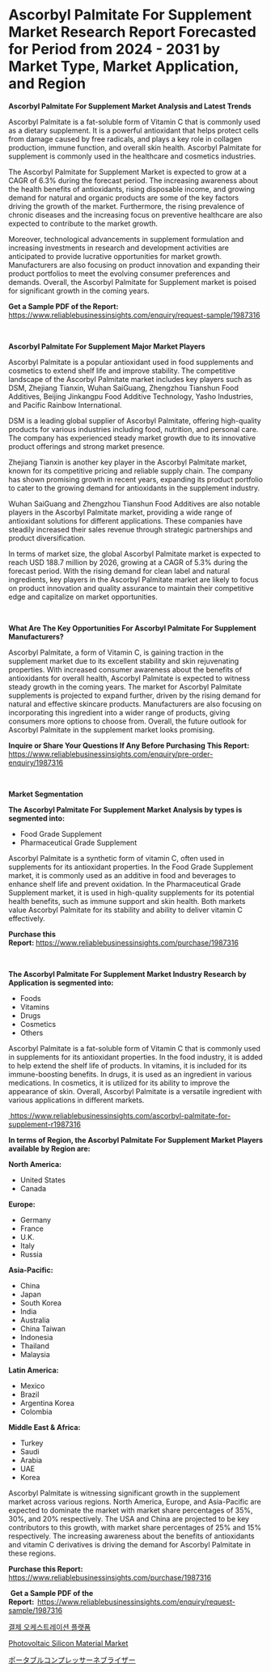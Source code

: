 <p><h1>Ascorbyl Palmitate For Supplement Market Research Report Forecasted for Period from 2024 -  2031 by Market Type, Market Application, and Region</h1></p><p><strong>Ascorbyl Palmitate For Supplement Market Analysis and Latest Trends</strong></p>
<p><p>Ascorbyl Palmitate is a fat-soluble form of Vitamin C that is commonly used as a dietary supplement. It is a powerful antioxidant that helps protect cells from damage caused by free radicals, and plays a key role in collagen production, immune function, and overall skin health. Ascorbyl Palmitate for supplement is commonly used in the healthcare and cosmetics industries.</p><p>The Ascorbyl Palmitate for Supplement Market is expected to grow at a CAGR of 6.3% during the forecast period. The increasing awareness about the health benefits of antioxidants, rising disposable income, and growing demand for natural and organic products are some of the key factors driving the growth of the market. Furthermore, the rising prevalence of chronic diseases and the increasing focus on preventive healthcare are also expected to contribute to the market growth.</p><p>Moreover, technological advancements in supplement formulation and increasing investments in research and development activities are anticipated to provide lucrative opportunities for market growth. Manufacturers are also focusing on product innovation and expanding their product portfolios to meet the evolving consumer preferences and demands. Overall, the Ascorbyl Palmitate for Supplement market is poised for significant growth in the coming years.</p></p>
<p><strong>Get a Sample PDF of the Report:&nbsp;</strong> <a href="https://www.reliablebusinessinsights.com/enquiry/request-sample/1987316">https://www.reliablebusinessinsights.com/enquiry/request-sample/1987316</a></p>
<p>&nbsp;</p>
<p><strong>Ascorbyl Palmitate For Supplement Major Market Players</strong></p>
<p><p>Ascorbyl Palmitate is a popular antioxidant used in food supplements and cosmetics to extend shelf life and improve stability. The competitive landscape of the Ascorbyl Palmitate market includes key players such as DSM, Zhejiang Tianxin, Wuhan SaiGuang, Zhengzhou Tianshun Food Additives, Beijing Jinkangpu Food Additive Technology, Yasho Industries, and Pacific Rainbow International.</p><p>DSM is a leading global supplier of Ascorbyl Palmitate, offering high-quality products for various industries including food, nutrition, and personal care. The company has experienced steady market growth due to its innovative product offerings and strong market presence.</p><p>Zhejiang Tianxin is another key player in the Ascorbyl Palmitate market, known for its competitive pricing and reliable supply chain. The company has shown promising growth in recent years, expanding its product portfolio to cater to the growing demand for antioxidants in the supplement industry.</p><p>Wuhan SaiGuang and Zhengzhou Tianshun Food Additives are also notable players in the Ascorbyl Palmitate market, providing a wide range of antioxidant solutions for different applications. These companies have steadily increased their sales revenue through strategic partnerships and product diversification.</p><p>In terms of market size, the global Ascorbyl Palmitate market is expected to reach USD 188.7 million by 2026, growing at a CAGR of 5.3% during the forecast period. With the rising demand for clean label and natural ingredients, key players in the Ascorbyl Palmitate market are likely to focus on product innovation and quality assurance to maintain their competitive edge and capitalize on market opportunities.</p></p>
<p>&nbsp;</p>
<p><strong>What Are The Key Opportunities For Ascorbyl Palmitate For Supplement Manufacturers?</strong></p>
<p><p>Ascorbyl Palmitate, a form of Vitamin C, is gaining traction in the supplement market due to its excellent stability and skin rejuvenating properties. With increased consumer awareness about the benefits of antioxidants for overall health, Ascorbyl Palmitate is expected to witness steady growth in the coming years. The market for Ascorbyl Palmitate supplements is projected to expand further, driven by the rising demand for natural and effective skincare products. Manufacturers are also focusing on incorporating this ingredient into a wider range of products, giving consumers more options to choose from. Overall, the future outlook for Ascorbyl Palmitate in the supplement market looks promising.</p></p>
<p><strong>Inquire or Share Your Questions If Any Before Purchasing This Report:</strong> <a href="https://www.reliablebusinessinsights.com/enquiry/pre-order-enquiry/1987316">https://www.reliablebusinessinsights.com/enquiry/pre-order-enquiry/1987316</a></p>
<p>&nbsp;</p>
<p><strong>Market Segmentation</strong></p>
<p><strong>The Ascorbyl Palmitate For Supplement Market Analysis by types is segmented into:</strong></p>
<p><ul><li>Food Grade Supplement</li><li>Pharmaceutical Grade Supplement</li></ul></p>
<p><p>Ascorbyl Palmitate is a synthetic form of vitamin C, often used in supplements for its antioxidant properties. In the Food Grade Supplement market, it is commonly used as an additive in food and beverages to enhance shelf life and prevent oxidation. In the Pharmaceutical Grade Supplement market, it is used in high-quality supplements for its potential health benefits, such as immune support and skin health. Both markets value Ascorbyl Palmitate for its stability and ability to deliver vitamin C effectively.</p></p>
<p><strong>Purchase this Report:&nbsp;</strong><a href="https://www.reliablebusinessinsights.com/purchase/1987316">https://www.reliablebusinessinsights.com/purchase/1987316</a></p>
<p>&nbsp;</p>
<p><strong>The Ascorbyl Palmitate For Supplement Market Industry Research by Application is segmented into:</strong></p>
<p><ul><li>Foods</li><li>Vitamins</li><li>Drugs</li><li>Cosmetics</li><li>Others</li></ul></p>
<p><p>Ascorbyl Palmitate is a fat-soluble form of Vitamin C that is commonly used in supplements for its antioxidant properties. In the food industry, it is added to help extend the shelf life of products. In vitamins, it is included for its immune-boosting benefits. In drugs, it is used as an ingredient in various medications. In cosmetics, it is utilized for its ability to improve the appearance of skin. Overall, Ascorbyl Palmitate is a versatile ingredient with various applications in different markets.</p></p>
<p><a href="https://www.reliablebusinessinsights.com/ascorbyl-palmitate-for-supplement-r1987316">&nbsp;https://www.reliablebusinessinsights.com/ascorbyl-palmitate-for-supplement-r1987316</a></p>
<p><strong>In terms of Region, the Ascorbyl Palmitate For Supplement Market Players available by Region are:</strong></p>
<p>
    <p> <strong> North America: </strong>
        <ul>
            <li>United States</li>
            <li>Canada</li>
        </ul>
        </p> 
    <p> <strong> Europe: </strong>
        <ul>
            <li>Germany</li>
            <li>France</li>
            <li>U.K.</li>
            <li>Italy</li>
            <li>Russia</li>
        </ul>
        </p> 
    <p> <strong> Asia-Pacific: </strong>
        <ul>
            <li>China</li>
            <li>Japan</li>
            <li>South Korea</li>
            <li>India</li>
            <li>Australia</li>
            <li>China Taiwan</li>
            <li>Indonesia</li>
            <li>Thailand</li>
            <li>Malaysia</li>
        </ul>
        </p> 
    <p> <strong> Latin America: </strong>
        <ul>
            <li>Mexico</li>
            <li>Brazil</li>
            <li>Argentina Korea</li>
            <li>Colombia</li>
        </ul>
        </p> 
    <p> <strong> Middle East & Africa: </strong>
        <ul>
            <li>Turkey</li>
            <li>Saudi</li>
            <li>Arabia</li>
            <li>UAE</li>
            <li>Korea</li>
        </ul>
    </p>
    </p>
<p><p>Ascorbyl Palmitate is witnessing significant growth in the supplement market across various regions. North America, Europe, and Asia-Pacific are expected to dominate the market with market share percentages of 35%, 30%, and 20% respectively. The USA and China are projected to be key contributors to this growth, with market share percentages of 25% and 15% respectively. The increasing awareness about the benefits of antioxidants and vitamin C derivatives is driving the demand for Ascorbyl Palmitate in these regions.</p></p>
<p><strong>Purchase this Report: </strong><a href="https://www.reliablebusinessinsights.com/purchase/1987316">https://www.reliablebusinessinsights.com/purchase/1987316</a></p>
<p>&nbsp;<strong>Get a Sample PDF of the Report:&nbsp;&nbsp;</strong><a href="https://www.reliablebusinessinsights.com/enquiry/request-sample/1987316">https://www.reliablebusinessinsights.com/enquiry/request-sample/1987316</a></p>
<p><strong></strong></p>
<p><p><a href="https://github.com/nigaleamar09/Market-Research-Report-List-1/blob/main/93073769828.md">결제 오케스트레이션 플랫폼</a></p><p><a href="https://github.com/thaddeulentine3434/Market-Research-Report-List-1/blob/main/photovoltaic-silicon-material-market.md">Photovoltaic Silicon Material Market</a></p><p><a href="https://github.com/ycmtqqhvk3273/Market-Research-Report-List-3/blob/main/74370815477.md">ポータブルコンプレッサーネブライザー</a></p></p>